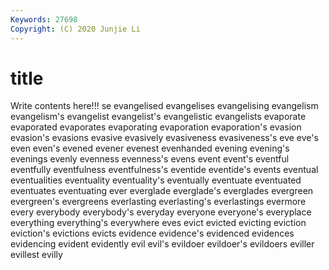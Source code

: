 ```yaml
---
Keywords: 27698
Copyright: (C) 2020 Junjie Li
---
```


# title

Write contents here!!!
se 
evangelised
evangelises 
evangelising 
evangelism 
evangelism's 
evangelist 
evangelist's 
evangelistic 
evangelists 
evaporate 
evaporated
evaporates 
evaporating 
evaporation 
evaporation's 
evasion 
evasion's 
evasions 
evasive 
evasively 
evasiveness
evasiveness's 
eve 
eve's 
even 
even's 
evened 
evener 
evenest 
evenhanded 
evening
evening's 
evenings 
evenly 
evenness 
evenness's 
evens 
event 
event's 
eventful 
eventfully
eventfulness 
eventfulness's 
eventide 
eventide's 
events 
eventual 
eventualities 
eventuality 
eventuality's 
eventually
eventuate 
eventuated 
eventuates 
eventuating 
ever 
everglade 
everglade's 
everglades 
evergreen 
evergreen's
evergreens 
everlasting 
everlasting's 
everlastings 
evermore 
every 
everybody 
everybody's 
everyday 
everyone
everyone's 
everyplace 
everything 
everything's 
everywhere 
eves 
evict 
evicted 
evicting 
eviction
eviction's 
evictions 
evicts 
evidence 
evidence's 
evidenced 
evidences 
evidencing 
evident 
evidently
evil 
evil's 
evildoer 
evildoer's 
evildoers 
eviller 
evillest 
evilly 
